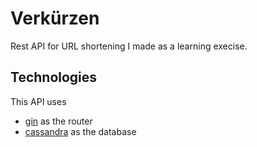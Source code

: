 # Verkürzen
Rest API for URL shortening I made as a learning execise.

## Technologies
This API uses
- [gin](https://github.com/gin-gonic/gin) as the router
- [cassandra](https://cassandra.apache.org/_/index.html) as the database

